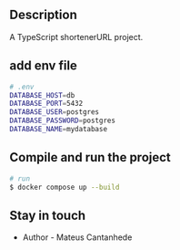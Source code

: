 ## Description

A TypeScript shortenerURL project.
## add env file
```bash
# .env
DATABASE_HOST=db
DATABASE_PORT=5432
DATABASE_USER=postgres
DATABASE_PASSWORD=postgres
DATABASE_NAME=mydatabase
```

## Compile and run the project

```bash
# run
$ docker compose up --build
```

## Stay in touch

- Author - Mateus Cantanhede